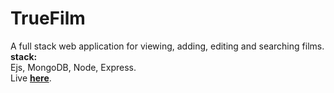# TrueFilm

A full stack web application for viewing, adding, editing and searching films.  
<b>stack:</b>  
Ejs, MongoDB, Node, Express.  
Live <b><a href="https://truefilm.onrender.com/">here</a></b>.

